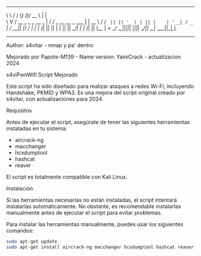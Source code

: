 
__   __        _         _  _____                     _    
\ \ / /       (_)       (_)/  __ \                   | |   
 \ V /   __ _  _  _ __   _ | /  \/ _ __   __ _   ___ | | __
  \ /   / _` || || '_ \ | || |    | '__| / _` | / __|| |/ /
  | |  | (_| || || | | || || \__/\| |   | (_| || (__ |   < 
  \_/   \__,_||_||_| |_||_| \____/|_|    \__,_| \___||_|\_\
                                                           
-----------------
Author: s4vitar - nmap y pa' dentro

Mejorado por Papote-M139 - Name version: YainiCrack -  actualizacion 2024

s4viPwnWifi Script Mejorado

Este script ha sido diseñado para realizar ataques a redes Wi-Fi, incluyendo Handshake, PKMID y WPA3. Es una mejora del script original creado por s4vitar, con actualizaciones para 2024.

 Requisitos

Antes de ejecutar el script, asegúrate de tener las siguientes herramientas instaladas en tu sistema:

- aircrack-ng
- macchanger
- hcxdumptool
- hashcat
- reaver

El script es totalmente compatible con Kali Linux.

 Instalación

Si las herramientas necesarias no están instaladas, el script intentará instalarlas automáticamente. No obstante, es recomendable instalarlas manualmente antes de ejecutar el script para evitar problemas.

Para instalar las herramientas manualmente, puedes usar los siguientes comandos:

```bash
sudo apt-get update
sudo apt-get install aircrack-ng macchanger hcxdumptool hashcat reaver -y
